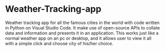 # Weather-Tracking-app

Weather tracking app for all the famous cities in the world with code written in Python on Visual Studio Code. 
It make use of open-source APIs to collate data and information and presents it in an application. 
This works just like a normal weather app on an pc or desktop, and it allows user to view it all with a simple click and choose city of his/her choice. 
